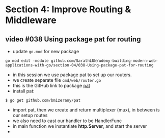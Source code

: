 # Section 4: Improve Routing & Middleware

## video #038 Using package pat for routing

- update `go.mod` for new package

```shell
go mod edit -module github.com/SarathLUN/udemy-building-modern-web-applications-with-go/section-04/038-Using-package-pat-for-routing
```

- in this session we use package pat to set up our routers.
- we create separate file `cmd/web/router.go`
- this is the GitHub link to package [pat](https://github.com/bmizerany/pat)
- install pat:

```shell
$ go get github.com/bmizerany/pat
```

- import pat, then we create and return multiplexer (mux), in between is our setup routes
- we also need to cast our handler to be HandlerFunc
- in main function we instantiate **http.Server**, and start the server
- 
